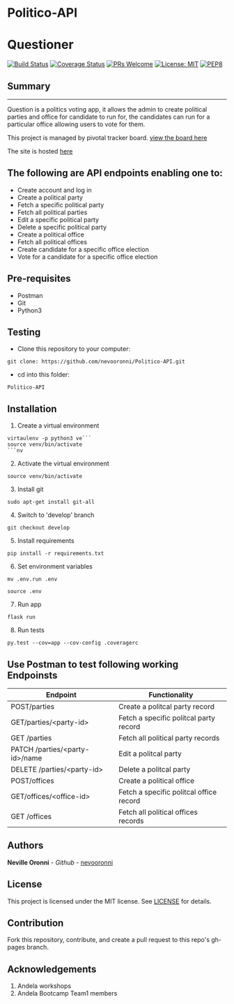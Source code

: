 # Politico-API

# Questioner

[![Build Status](https://travis-ci.com/nevooronni/Politico-API.svg?branch=develop)](https://travis-ci.com/nevooronni/Politico-API)
[![Coverage Status](https://coveralls.io/repos/github/nevooronni/Politico-API/badge.svg?branch=develop)](https://coveralls.io/github/nevooronni/Politico-API?branch=develop)
[![PRs Welcome](https://img.shields.io/badge/PRs-welcome-brightgreen.svg?style=flat-square)](http://makeapullrequest.com)  [![License: MIT](https://img.shields.io/badge/License-MIT-yellow.svg)](https://opensource.org/licenses/MIT)  [![PEP8](https://img.shields.io/badge/code%20style-pep8A-orange.svg)](https://www.python.org/dev/peps/pep-0008/)


## Summary 
-------------------------
Question is a politics voting app, it allows the admin to create political parties and office for candidate to run for, the candidates can run for a particular office allowing users to vote for them.

This project is managed by pivotal tracker board. [view the board here](https://www.pivotaltracker.com/n/projects/2244344)

The site is hosted [here]()

The following are API endpoints enabling one to:
-------------------------
* Create account and log in
* Create a political party
* Fetch a specific political party
* Fetch all political parties
* Edit a specific political party
* Delete a specific political party
* Create a political office
* Fetch all political offices
* Create candidate for a specific office election
* Vote for a candidate for a specific office election

Pre-requisites
--------------------------
- Postman
- Git
- Python3

Testing
-------------------------- 
- Clone this repository to your computer:
```
git clone: https://github.com/nevooronni/Politico-API.git
```
- cd into this folder:
```
Politico-API
```
Installation
-------------------------- 
1. Create a virtual environment
```
virtaulenv -p python3 ve```
source venv/bin/activate
```nv
```

2. Activate the virtual environment
```
source venv/bin/activate
```

3. Install git
```
sudo apt-get install git-all
```

4. Switch to 'develop' branch
```
git checkout develop
```
5. Install requirements
```
pip install -r requirements.txt
```
6. Set environment variables
```
mv .env.run .env 

source .env 
```

7. Run app 
```
flask run
```
8. Run tests
```
py.test --cov=app --cov-config .coveragerc
```

Use Postman to test following working Endpoinsts
-------------------------

| Endpoint | Functionality |
----------|---------------
POST/parties | Create a politcal party record
GET/parties/&lt;party-id&gt; | Fetch a specific politcal party record
GET /parties | Fetch all political party records
PATCH /parties/&lt;party-id&gt;/name | Edit a politcal party
DELETE /parties/&lt;party-id&gt; | Delete a politcal party
POST/offices | Create a political office
GET/offices/&lt;office-id&gt; | Fetch a specific politcal office record
GET /offices | Fetch all political offices records

Authors
-------------------------
**Neville Oronni** - _Github_ - [nevooronni](https://github.com/nevooronni)

License
----------
This project is licensed under the MIT license. See [LICENSE](https://github.com/nevooronni/Politico-API/blob/master/LICENSE) for details.

Contribution
---------------
Fork this repository, contribute, and create a pull request to this repo's gh-pages branch.

Acknowledgements
-----------------
1. Andela workshops
2. Andela Bootcamp Team1 members

